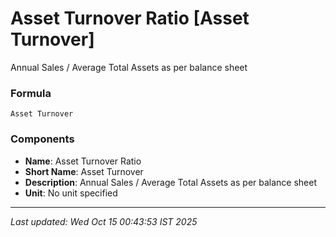 # Asset Turnover Ratio [Asset Turnover]
Annual Sales / Average Total Assets as per balance sheet

### Formula
```text
Asset Turnover
```


### Components
- **Name**: Asset Turnover Ratio
- **Short Name**: Asset Turnover
- **Description**: Annual Sales / Average Total Assets as per balance sheet
- **Unit**: No unit specified

---
*Last updated: Wed Oct 15 00:43:53 IST 2025*
